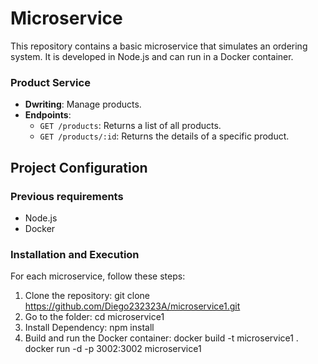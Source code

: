 # Microservice

This repository contains a basic microservice that simulates an ordering system. It is developed in Node.js and can run in a Docker container.

### Product Service

- **Dwriting**: Manage products.
- **Endpoints**:
  - `GET /products`: Returns a list of all products.
  - `GET /products/:id`: Returns the details of a specific product.

## Project Configuration

### Previous requirements

- Node.js
- Docker

### Installation and Execution

For each microservice, follow these steps:

1. Clone the repository:
      git clone https://github.com/Diego232323A/microservice1.git
2. Go to the folder:
      cd microservice1
3. Install Dependency:
      npm install
4. Build and run the Docker container:
      docker build -t microservice1 .
      docker run -d -p 3002:3002 microservice1


